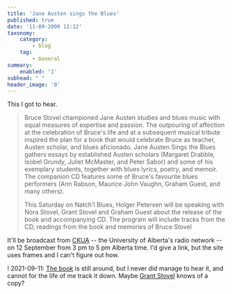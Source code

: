 ```yaml
---
title: 'Jane Austen sings the Blues'
published: true
date: '11-09-2009 11:12'
taxonomy:
    category:
        - blog
    tag:
        - General
summary:
    enabled: '1'
subhead: " "
header_image: '0'
---
```


This I got to hear.

> Bruce Stovel championed Jane Austen studies and blues music with equal measures of expertise and passion. The outpouring of affection at the celebration of Bruce's life and at a subsequent musical tribute inspired the plan for a book that would celebrate Bruce as teacher, Austen scholar, and blues aficionado. Jane Austen Sings the Blues gathers essays by established Austen scholars (Margaret Drabble, Isobel Grundy, Juliet McMaster, and Peter Sabor) and some of his exemplary students, together with blues lyrics, poetry, and memoir. The companion CD features some of Bruce's favourite blues performers (Ann Rabson, Maurice John Vaughn, Graham Guest, and many others).
> 
> This Saturday on Natch'l Blues, Holger Petersen will be speaking with Nora Stovel, Grant Stovel and Graham Guest about the release of the book and accompanying CD. The program will include tracks from the CD, readings from the book and memories of Bruce Stovel

It'll be broadcast from [CKUA](http://www.ckua.org/) -- the University of Alberta's radio network -- on 12 September from 3 pm to 5 pm Alberta time. I'd give a link, but the site uses frames and I can't figure out how.

! 2021-09-11: [The book](https://www.amazon.com/Austen-Sings-Blues-Foster-Stovel/dp/0888645104) is still around, but I never did manage to hear it, and cannot for the life of me track it down. Maybe [Grant Stovel](https://twitter.com/GrantStovel) knows of a copy?
